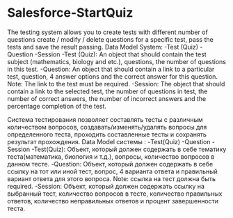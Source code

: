 # Salesforce-StartQuiz
The testing system allows you to create tests with
different number of questions create / modify / delete questions for
a specific test, pass the tests and save the result
passing.
Data Model System:
-Test (Quiz)
-Question
-Session
-Test (Quiz):
An object that should contain the test subject (mathematics, biology and
etc.), questions, the number of questions in this test.
-Question:
An object that should contain a link to a particular test, question, 4
answer options and the correct answer for this question.
Note: The link to the test must be required.
-Session:
The object that should contain a link to the selected test, the number of questions in
test, the number of correct answers, the number of incorrect answers and the percentage
completion of the test.

Система тестирования позволяет составлять тесты с
различным количеством вопросов, создавать/изменять/удалять вопросы для
определенного теста, проходить составленные тесты и сохранять результат
прохождения.
Data Model системы :
-Test(Quiz)
-Question
-Session
-Test(Quiz):
Объект, который должен содержать в себе тематику теста(математика, биология и
т.д.), вопросы, количество вопросов в данном тесте.
-Question:
Объект, который должен содержать в себе ссылку на тот или иной тест, вопрос, 4
варианта ответа и правильный вариант ответа для этого вопроса.
Note: ссылка на тест должна быть required.
-Session:
Объект, который должен содержать ссылку на выбранный тест, количество вопросов в
тесте, количество правильных ответов, количество неправильных ответов и процент
завершенности теста.

